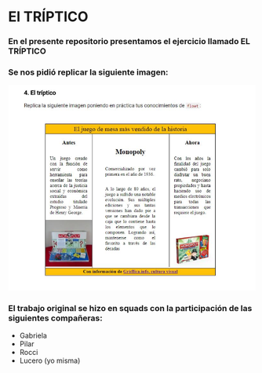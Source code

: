 # El TRÍPTICO

### En el presente repositorio presentamos el ejercicio llamado **EL TRÍPTICO**

### Se nos pidió replicar la siguiente imagen:

![Sin titulo](assets/images/tobeused_rm.JPG)

### El trabajo original se hizo en squads con la participación de las siguientes compañeras:

* Gabriela
* Pilar
* Rocci
* Lucero (yo misma)

